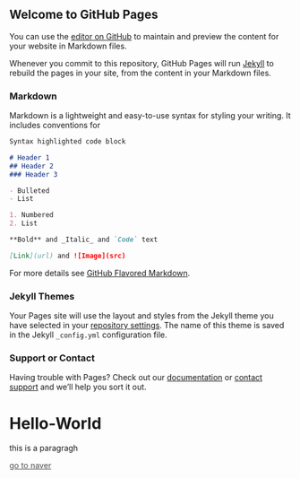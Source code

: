 ## Welcome to GitHub Pages

You can use the [editor on GitHub](https://github.com/dolmangksun/dolmangksun.github.io/edit/master/README.md) to maintain and preview the content for your website in Markdown files.

Whenever you commit to this repository, GitHub Pages will run [Jekyll](https://jekyllrb.com/) to rebuild the pages in your site, from the content in your Markdown files.

### Markdown

Markdown is a lightweight and easy-to-use syntax for styling your writing. It includes conventions for

```markdown
Syntax highlighted code block

# Header 1
## Header 2
### Header 3

- Bulleted
- List

1. Numbered
2. List

**Bold** and _Italic_ and `Code` text

[Link](url) and ![Image](src)
```

For more details see [GitHub Flavored Markdown](https://guides.github.com/features/mastering-markdown/).

### Jekyll Themes

Your Pages site will use the layout and styles from the Jekyll theme you have selected in your [repository settings](https://github.com/dolmangksun/dolmangksun.github.io/settings). The name of this theme is saved in the Jekyll `_config.yml` configuration file.

### Support or Contact

Having trouble with Pages? Check out our [documentation](https://help.github.com/categories/github-pages-basics/) or [contact support](https://github.com/contact) and we’ll help you sort it out.

<html>
  <head>
    <title>Hello-World</title>
    <h1>Hello-World</h1>
  </head>
  <body>
    <p>this is a paragragh<p>
    <a style="color:rgb(80,80,80);" href="www.naver.com">go to naver</a>
  </body>
</html>
  
